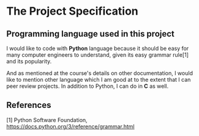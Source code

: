 # The Project Specification


## Programming language used in this project
I would like to code with **Python** language because it should be easy for many computer engineers to understand, given its easy grammar rule[1] and its popularity.

And as mentioned at the course's details on other documentation, I would like to mention other language which I am good at to the extent that I can peer review projects. In addition to Python, I can do in **C** as well.

## References
[1] Python Software Foundation, https://docs.python.org/3/reference/grammar.html

